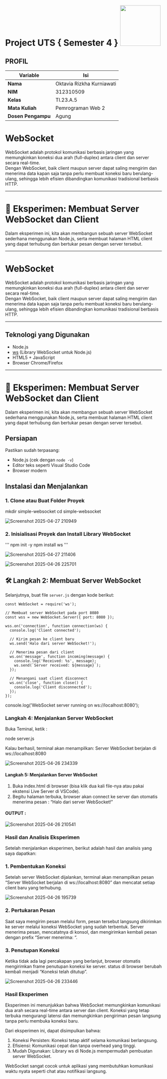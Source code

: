 # Project UTS { Semester 4 } <img src=https://i.pinimg.com/564x/fd/88/8c/fd888c43145aa84d5e3037082d470910.jpg width="130px">
## PROFIL
| Variable           |             Isi            |
| -------------------|----------------------------|
| **Nama**           |         Oktavia Rizkha Kurniawati       |
| **NIM**            |          312310509         |
| **Kelas**          |          TI.23.A.5         |
| **Mata Kuliah**    |     Pemrograman Web 2     |
| **Dosen Pengampu** | Agung  |

# WebSocket

WebSocket adalah protokol komunikasi berbasis jaringan yang memungkinkan koneksi dua arah (full-duplex) antara client dan server secara real-time.  
Dengan WebSocket, baik client maupun server dapat saling mengirim dan menerima data kapan saja tanpa perlu membuat koneksi baru berulang-ulang, sehingga lebih efisien dibandingkan komunikasi tradisional berbasis HTTP.

---

# 🚀 Eksperimen: Membuat Server WebSocket dan Client
Dalam eksperimen ini, kita akan membangun sebuah server WebSocket sederhana menggunakan Node.js, serta membuat halaman HTML client yang dapat terhubung dan bertukar pesan dengan server tersebut.

---

# WebSocket

WebSocket adalah protokol komunikasi berbasis jaringan yang memungkinkan koneksi dua arah (full-duplex) antara client dan server secara real-time.  
Dengan WebSocket, baik client maupun server dapat saling mengirim dan menerima data kapan saja tanpa perlu membuat koneksi baru berulang-ulang, sehingga lebih efisien dibandingkan komunikasi tradisional berbasis HTTP.

---

## Teknologi yang Digunakan
- Node.js
- [ws](https://github.com/websockets/ws) (Library WebSocket untuk Node.js)
- HTML5 + JavaScript
- Browser Chrome/Firefox

---

# 🚀 Eksperimen: Membuat Server WebSocket dan Client
Dalam eksperimen ini, kita akan membangun sebuah server WebSocket sederhana menggunakan Node.js, serta membuat halaman HTML client yang dapat terhubung dan bertukar pesan dengan server tersebut.

## Persiapan
Pastikan sudah terpasang:
- Node.js (cek dengan `node -v`)
- Editor teks seperti Visual Studio Code
- Browser modern


## Instalasi dan Menjalankan

### 1. Clone atau Buat Folder Proyek

mkdir simple-websocket
cd simple-websocket


![Screenshot 2025-04-27 210949](https://github.com/user-attachments/assets/998c4711-80f2-4f82-a4df-f27a5b3b407c)



### 2. Inisialisasi Proyek dan Install Library WebSocket

'''
npm init -y
npm install ws
'''


![Screenshot 2025-04-27 211406](https://github.com/user-attachments/assets/54998bcb-0834-4a87-ad7c-7233b66a3ce7)


![Screenshot 2025-04-26 225701](https://github.com/user-attachments/assets/da28ab40-a6d7-4ecd-9cf6-33054bcce04f)


## 🛠 Langkah 2: Membuat Server WebSocket

Selanjutnya, buat file `server.js` dengan kode berikut:

```
const WebSocket = require('ws');

// Membuat server WebSocket pada port 8080
const wss = new WebSocket.Server({ port: 8080 });

wss.on('connection', function connection(ws) {
  console.log('Client connected');

  // Kirim pesan ke client baru
  ws.send('Halo dari server WebSocket!');

  // Menerima pesan dari client
  ws.on('message', function incoming(message) {
    console.log('Received: %s', message);
    ws.send(`Server received: ${message}`);
  });

  // Menangani saat client disconnect
  ws.on('close', function close() {
    console.log('Client disconnected');
  });
});

```


console.log('WebSocket server running on ws://localhost:8080');

### Langkah 4: Menjalankan Server WebSocket
Buka Teminal, ketik :

node server.js

Kalau berhasil, terminal akan menampilkan:
Server WebSocket berjalan di ws://localhost:8080

![Screenshot 2025-04-26 234339](https://github.com/user-attachments/assets/3117c860-0915-4b42-9622-49f558ff9c34)


#### Langkah 5: Menjalankan Server WebSocket
1. Buka index.html di browser (bisa klik dua kali file-nya atau pakai ekstensi Live Server di VSCode).
2. Begitu halaman terbuka, browser akan connect ke server dan otomatis menerima pesan : “Halo dari server WebSocket!”

#### OUTPUT :

![Screenshot 2025-04-26 210541](https://github.com/user-attachments/assets/4bf944c4-3a91-4b4d-87da-beb74a430f2d)


### Hasil dan Analisis Eksperimen
Setelah menjalankan eksperimen, berikut adalah hasil dan analisis yang saya dapatkan:

### 1. Pembentukan Koneksi
Setelah server WebSocket dijalankan, terminal akan menampilkan pesan “Server WebSocket berjalan di ws://localhost:8080” dan mencatat setiap client baru yang terhubung.

![Screenshot 2025-04-26 195739](https://github.com/user-attachments/assets/96790281-8255-4216-ba52-99325365b415)


### 2. Pertukaran Pesan
Saat saya mengirim pesan melalui form, pesan tersebut langsung dikirimkan ke server melalui koneksi WebSocket yang sudah terbentuk. Server menerima pesan, mencatatnya di konsol, dan mengirimkan kembali pesan dengan prefix “Server menerima: “.
### 3. Penutupan Koneksi
Ketika tidak ada lagi percakapan yang berlanjut, browser otomatis mengirimkan frame penutupan koneksi ke server. status di browser berubah kembali menjadi “Koneksi telah ditutup”.

![Screenshot 2025-04-26 233446](https://github.com/user-attachments/assets/e56d67ff-00af-48e4-bc7e-fd295eda00d3)


### Hasil Eksperimen
Eksperimen ini menunjukkan bahwa WebSocket memungkinkan komunikasi dua arah secara real-time antara server dan client. Koneksi yang tetap terbuka mengurangi latensi dan memungkinkan pengiriman pesan langsung tanpa perlu membuka koneksi baru.

Dari eksperimen ini, dapat disimpulkan bahwa:
1. Koneksi Persisten: Koneksi tetap aktif selama komunikasi berlangsung.
2. Efisiensi: Komunikasi cepat dan tanpa overhead yang tinggi.
3. Mudah Digunakan: Library ws di Node.js mempermudah pembuatan server WebSocket.

WebSocket sangat cocok untuk aplikasi yang membutuhkan komunikasi waktu nyata seperti chat atau notifikasi langsung.
